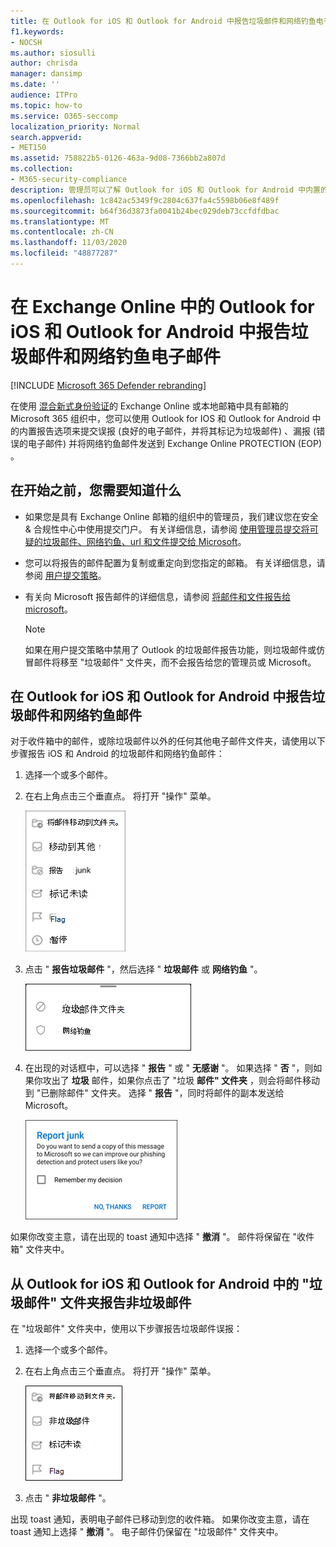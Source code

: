 ```yaml
---
title: 在 Outlook for iOS 和 Outlook for Android 中报告垃圾邮件和网络钓鱼电子邮件
f1.keywords:
- NOCSH
ms.author: siosulli
author: chrisda
manager: dansimp
ms.date: ''
audience: ITPro
ms.topic: how-to
ms.service: O365-seccomp
localization_priority: Normal
search.appverid:
- MET150
ms.assetid: 758822b5-0126-463a-9d08-7366bb2a807d
ms.collection:
- M365-security-compliance
description: 管理员可以了解 Outlook for iOS 和 Outlook for Android 中内置的 "垃圾邮件"、"非垃圾邮件" 和 "仿冒电子邮件报告" 选项。
ms.openlocfilehash: 1c842ac5349f9c2804c637fa4c5598b06e8f489f
ms.sourcegitcommit: b64f36d3873fa0041b24bec029deb73ccfdfdbac
ms.translationtype: MT
ms.contentlocale: zh-CN
ms.lasthandoff: 11/03/2020
ms.locfileid: "48877287"
---
```

# <a name="report-junk-and-phishing-email-in-outlook-for-ios-and-android-in-exchange-online"></a>在 Exchange Online 中的 Outlook for iOS 和 Outlook for Android 中报告垃圾邮件和网络钓鱼电子邮件

[!INCLUDE [Microsoft 365 Defender rebranding](../includes/microsoft-defender-for-office.md)]


在使用 [混合新式身份验证](https://docs.microsoft.com/microsoft-365/enterprise/hybrid-modern-auth-overview)的 Exchange Online 或本地邮箱中具有邮箱的 Microsoft 365 组织中，您可以使用 Outlook for IOS 和 Outlook for Android 中的内置报告选项来提交误报 (良好的电子邮件，并将其标记为垃圾邮件) 、漏报 (错误的电子邮件) 并将网络钓鱼邮件发送到 Exchange Online PROTECTION (EOP) 。

## <a name="what-do-you-need-to-know-before-you-begin"></a>在开始之前，您需要知道什么

- 如果您是具有 Exchange Online 邮箱的组织中的管理员，我们建议您在安全 & 合规性中心中使用提交门户。 有关详细信息，请参阅 [使用管理员提交将可疑的垃圾邮件、网络钓鱼、url 和文件提交给 Microsoft](admin-submission.md)。

- 您可以将报告的邮件配置为复制或重定向到您指定的邮箱。 有关详细信息，请参阅 [用户提交策略](user-submission.md)。

- 有关向 Microsoft 报告邮件的详细信息，请参阅 [将邮件和文件报告给 microsoft](report-junk-email-messages-to-microsoft.md)。

  > [!NOTE]
  > 如果在用户提交策略中禁用了 Outlook 的垃圾邮件报告功能，则垃圾邮件或仿冒邮件将移至 "垃圾邮件" 文件夹，而不会报告给您的管理员或 Microsoft。

## <a name="report-spam-and-phishing-messages-in-outlook-for-ios-and-android"></a>在 Outlook for iOS 和 Outlook for Android 中报告垃圾邮件和网络钓鱼邮件

对于收件箱中的邮件，或除垃圾邮件以外的任何其他电子邮件文件夹，请使用以下步骤报告 iOS 和 Android 的垃圾邮件和网络钓鱼邮件：

1. 选择一个或多个邮件。
2. 在右上角点击三个垂直点。 将打开 "操作" 菜单。

   ![从 "操作" 菜单报告垃圾邮件或仿冒电子邮件](../../media/Android-report-as-junk-dialog.png)

3. 点击 " **报告垃圾邮件** "，然后选择 " **垃圾邮件** 或 **网络钓鱼** "。

   ![报告垃圾邮件或网络钓鱼电子邮件](../../media/Android-report-junk-or-phishing.png)

4. 在出现的对话框中，可以选择 " **报告** " 或 " **无感谢** "。 如果选择 " **否** "，则如果你攻出了 **垃圾** 邮件，如果你点击了 "垃圾 **邮件" 文件夹** ，则会将邮件移动到 "已删除邮件" 文件夹。 选择 " **报告** "，同时将邮件的副本发送给 Microsoft。

   ![报告垃圾邮件或网络钓鱼电子邮件报告选项](../../media/Android-junk-email-reporting-options.png)

如果你改变主意，请在出现的 toast 通知中选择 " **撤消** "。 邮件将保留在 "收件箱" 文件夹中。

## <a name="report-non-spam-messages-from-the-junk-folder-in-outlook-for-ios-and-android"></a>从 Outlook for iOS 和 Outlook for Android 中的 "垃圾邮件" 文件夹报告非垃圾邮件

在 "垃圾邮件" 文件夹中，使用以下步骤报告垃圾邮件误报：

1. 选择一个或多个邮件。
2. 在右上角点击三个垂直点。 将打开 "操作" 菜单。

   ![从 "操作" 菜单报告非垃圾邮件](../../media/Android-not-junk-email.png)

3. 点击 " **非垃圾邮件** "。

出现 toast 通知，表明电子邮件已移动到您的收件箱。 如果你改变主意，请在 toast 通知上选择 " **撤消** "。 电子邮件仍保留在 "垃圾邮件" 文件夹中。
